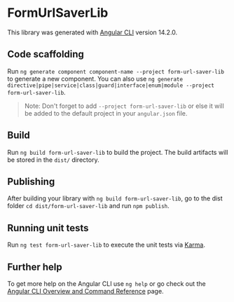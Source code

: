 # FormUrlSaverLib

This library was generated with [Angular CLI](https://github.com/angular/angular-cli) version 14.2.0.

## Code scaffolding

Run `ng generate component component-name --project form-url-saver-lib` to generate a new component. You can also use `ng generate directive|pipe|service|class|guard|interface|enum|module --project form-url-saver-lib`.
> Note: Don't forget to add `--project form-url-saver-lib` or else it will be added to the default project in your `angular.json` file. 

## Build

Run `ng build form-url-saver-lib` to build the project. The build artifacts will be stored in the `dist/` directory.

## Publishing

After building your library with `ng build form-url-saver-lib`, go to the dist folder `cd dist/form-url-saver-lib` and run `npm publish`.

## Running unit tests

Run `ng test form-url-saver-lib` to execute the unit tests via [Karma](https://karma-runner.github.io).

## Further help

To get more help on the Angular CLI use `ng help` or go check out the [Angular CLI Overview and Command Reference](https://angular.io/cli) page.
